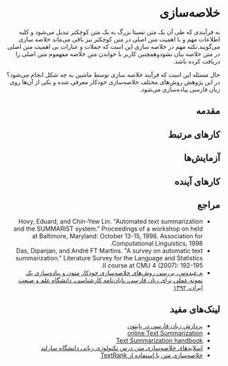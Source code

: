 <div dir=rtl>

# خلاصه‌سازی
 به فرآیندی که طی آن یک متن نسبتا بزرگ به یک متن کوچکتر تبدیل می‌شود و کلیه اطلاعات مهم و با اهمیت متن اصلی در متن کوچکتر نیز باقی می‌ماند خلاصه سازی می‌گویند.نکته مهم در خلاصه سازی این است که جملات و عبارات بی اهمیت متن اصلی در متن خلاصه بیان نشودوهمچنین کاربر با خواندن متن خلاصه مفهموم متن اصلی را دریافت کرده باشد. 

حال مسئله این است که فرآیند خلاصه سازی توسط ماشین به چه شکل انجام می‌شود؟  در این پژوهش روش‌های مختلف خلاصه‌سازی خودکار  معرفی شده و یکی از آن‌ها روی زبان فارسی پیاده‌سازی می‌شود.

## مقدمه

## کارهای مرتبط

## آزمایش‌ها

## کارهای آینده

## مراجع
+ Hovy, Eduard, and Chin-Yew Lin. "Automated text summarization and the SUMMARIST system." Proceedings of a workshop on held at Baltimore, Maryland: October 13-15, 1998. Association for Computational Linguistics, 1998.
+ Das, Dipanjan, and André FT Martins. "A survey on automatic text summarization." Literature Survey for the Language and Statistics II course at CMU 4 (2007): 192-195.
+ [م.عبدوس، بررسی روش‌های خلاصه‌سازی خودکار متون و پیاده‌سازی یک نمونه عملی برای زبان فارسی، پایان‌نامه کارشناسی، دانشگاه علم و صنعت ایران، ۱۳۹۲](http://bayanbox.ir/id/4450824027451101101?download) 

## لینک‌های مفید
+ [پردازش زبان فارسی در پایتون](http://www.sobhe.ir/hazm)
+ [online Text Summarization](http://www.tools4noobs.com/summarize/)
+ [Text Summarization handbook](http://www.isi.edu/natural-language/people/hovy/papers/05Handbook-Summ-hovy.pdf)
+ [اسلایدهای خلاصه‌سازی متن درس تکنولوژی زبانی دانشگاه  سارلند](http://www.coli.uni-saarland.de/courses/LT1/2012/slides/summarization_lecture_WS1213.pdf)
+ [خلاصه‌سازی متن با استفاده از TextRank](http://joshbohde.com/blog/document-summarization)
